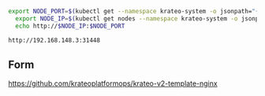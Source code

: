 ```bash
export NODE_PORT=$(kubectl get --namespace krateo-system -o jsonpath="{.spec.ports[0].nodePort}" services smithery)
  export NODE_IP=$(kubectl get nodes --namespace krateo-system -o jsonpath="{.items[0].status.addresses[0].address}")
  echo http://$NODE_IP:$NODE_PORT

http://192.168.148.3:31448
```

## Form 
https://github.com/krateoplatformops/krateo-v2-template-nginx